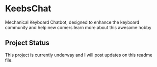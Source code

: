 # KeebsChat
Mechanical Keyboard Chatbot, designed to enhance the keyboard community and help new comers learn more about this awesome hobby

## Project Status
This project is currently underway and I will post updates on this readme file. 
